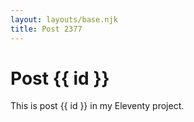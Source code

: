 ```yaml
---
layout: layouts/base.njk
title: Post 2377
---
```


# Post {{ id }}

This is post {{ id }} in my Eleventy project.
